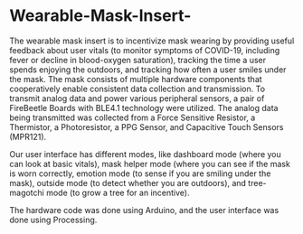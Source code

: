 # Wearable-Mask-Insert-
The wearable mask insert is to incentivize mask wearing by providing useful feedback about user vitals (to monitor symptoms of COVID-19, including fever or decline in blood-oxygen saturation), tracking the time a user spends enjoying the outdoors, and tracking how often a user smiles under the mask. The mask consists of multiple hardware components that cooperatively enable consistent data collection and transmission. To transmit analog data and power various peripheral sensors, a pair of FireBeetle Boards with BLE4.1 technology were utilized. The analog data being transmitted was collected from a Force Sensitive Resistor, a Thermistor, a Photoresistor, a PPG Sensor, and Capacitive Touch Sensors (MPR121).

Our user interface has different modes, like dashboard mode (where you can look at basic vitals), mask helper mode (where you can see if the mask is worn correctly, emotion mode (to sense if you are smiling under the mask), outside mode (to detect whether you are outdoors), and tree-magotchi mode (to grow a tree for an incentive).

The hardware code was done using Arduino, and the user interface was done using Processing. 
